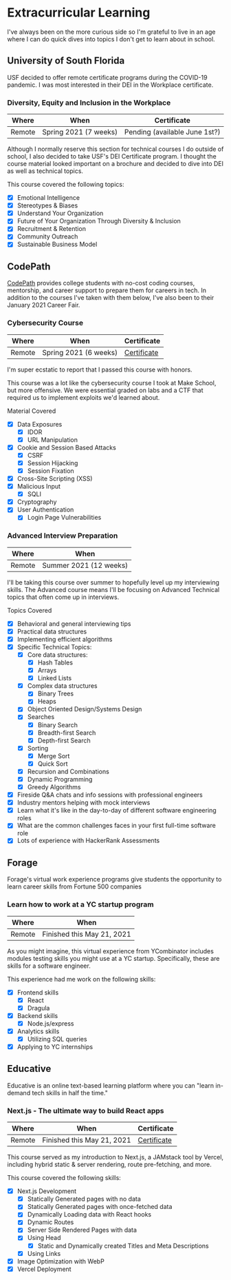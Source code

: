 # Extracurricular Learning

I've always been on the more curious side so I'm grateful to live in an age where I can do quick dives into topics I don't get to learn about in school.

## University of South Florida

USF decided to offer remote certificate programs during the COVID-19 pandemic. I was most interested in their DEI in the Workplace certificate.

### Diversity, Equity and Inclusion in the Workplace

| Where | When | Certificate |
| ----- | ---- | ----------- |
| Remote | Spring 2021 (7 weeks) | Pending (available June 1st?) |

Although I normally reserve this section for technical courses I do outside of school, I also decided to take USF's DEI Certificate program. I thought the course material looked important on a brochure and decided to dive into DEI as well as technical topics.

This course covered the following topics:
 - [x] Emotional Intelligence
 - [x] Stereotypes & Biases
 - [x] Understand Your Organization
 - [x] Future of Your Organization Through Diversity & Inclusion
 - [x] Recruitment & Retention
 - [x] Community Outreach
 - [x] Sustainable Business Model

## CodePath

[CodePath](https://codepath.org) provides college students with no-cost coding courses, mentorship, and career support to prepare them for careers in tech. In addition to the courses I've taken with them below, I've also been to their January 2021 Career Fair.

### Cybersecurity Course

| Where | When | Certificate |
| ----- | ---- | ----------- |
| Remote | Spring 2021 (6 weeks) | [Certificate](https://drive.google.com/file/d/1Ts4VAinZkkP7vmHtV6C37Vif4QmYAtBf/view) |

I'm super ecstatic to report that I passed this course with honors.

This course was a lot like the cybersecurity course I took at Make School, but more offensive. We were essential graded on labs and a CTF that required us to implement exploits we'd learned about.

Material Covered

 - [x] Data Exposures
   - [x] IDOR
   - [x] URL Manipulation
 - [x] Cookie and Session Based Attacks
   - [x] CSRF
   - [x] Session Hijacking
   - [x] Session Fixation
 - [x] Cross-Site Scripting (XSS)
 - [x] Malicious Input
   - [x] SQLI
 - [x] Cryptography
 - [x] User Authentication
   - [x] Login Page Vulnerabilities

### Advanced Interview Preparation

| Where | When |
| ----- | ---- |
| Remote | Summer 2021 (12 weeks) |

I'll be taking this course over summer to hopefully level up my interviewing skills. The Advanced course means I'll be focusing on Advanced Technical topics that often come up in interviews.

Topics Covered

 - [x] Behavioral and general interviewing tips
 - [x] Practical data structures
 - [x] Implementing efficient algorithms
 - [x] Specific Technical Topics:
   - [x] Core data structures:
     - [x] Hash Tables
     - [x] Arrays
     - [x] Linked Lists
   - [x] Complex data structures
     - [x] Binary Trees
     - [x] Heaps
   - [x] Object Oriented Design/Systems Design
   - [x] Searches
     - [x] Binary Search
     - [x] Breadth-first Search
     - [x] Depth-first Search
   - [x] Sorting
     - [x] Merge Sort
     - [x] Quick Sort
   - [x] Recursion and Combinations
   - [x] Dynamic Programming
   - [x] Greedy Algorithms
 - [x] Fireside Q&A chats and info sessions with professional engineers
 - [x] Industry mentors helping with mock interviews
 - [x] Learn what it's like in the day-to-day of different software engineering roles
 - [x] What are the common challenges faces in your first full-time software role
 - [x] Lots of experience with HackerRank Assessments

## Forage

Forage's virtual work experience programs give students the opportunity to learn career skills from Fortune 500 companies

### Learn how to work at a YC startup program

| Where | When |
| ----- | ---- |
| Remote | Finished this May 21, 2021 |

As you might imagine, this virtual experience from YCombinator includes modules testing skills you might use at a YC startup. Specifically, these are skills for a software engineer.

This experience had me work on the following skills:
 - [x] Frontend skills
   - [x] React
   - [x] Dragula
 - [x] Backend skills
   - [x] Node.js/express
 - [x] Analytics skills
   - [x] Utilizing SQL queries
 - [x] Applying to YC internships

## Educative

Educative is an online text-based learning platform where you can "learn in-demand tech skills in half the time."

### Next.js - The ultimate way to build React apps

| Where | When | Certificate |
| ----- | ---- | ----------- |
| Remote | Finished this May 21, 2021 | [Certificate](https://www.educative.io/verify-certificate/OZwK42rwEGMswGrD4yv8Z3FWLlJgzQRxKUB) |

This course served as my introduction to Next.js, a JAMstack tool by Vercel, including hybrid static & server rendering, route pre-fetching, and more.

This course covered the following skills:
 - [x] Next.js Development
   - [x] Statically Generated pages with no data
   - [x] Statically Generated pages with once-fetched data
   - [x] Dynamically Loading data with React hooks
   - [x] Dynamic Routes
   - [x] Server Side Rendered Pages with data
   - [x] Using Head
     - [x] Static and Dynamically created Titles and Meta Descriptions
   - [x] Using Links
 - [x] Image Optimization with WebP
 - [x] Vercel Deployment